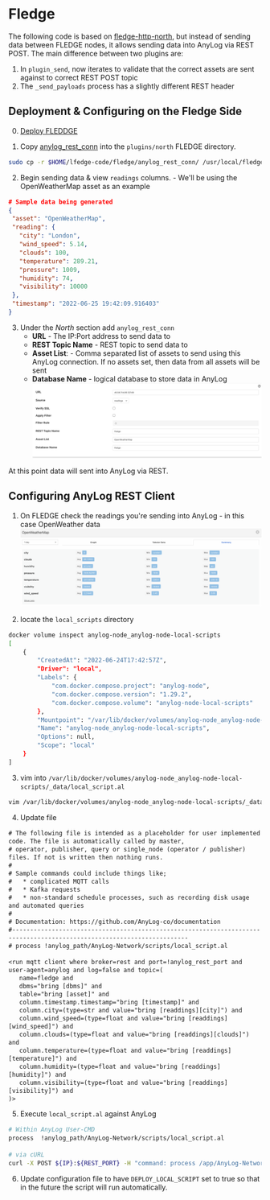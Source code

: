 # Fledge

The following code is based on [fledge-http-north](https://github.com/fledge-iot/fledge-north-http), but instead of 
sending data between FLEDGE nodes, it allows sending data into AnyLog via REST POST. The main difference between two 
plugins are: 
1. In `plugin_send`, now iterates to validate that the correct assets are sent against to correct REST POST topic    
2. The `_send_payloads` process has a slightly different REST header 

## Deployment & Configuring on the Fledge Side
0. [Deploy FLEDDGE](https://fledge-iot.readthedocs.io/en/latest/quick_start/index.html) 

1. Copy [anylog_rest_conn](anylog_rest_conn) into the `plugins/north` FLEDGE directory.
```bash
sudo cp -r $HOME/lfedge-code/fledge/anylog_rest_conn/ /usr/local/fledge/python/fledge/plugins/north 
```

2. Begin sending data & view `readings` columns. - We'll be using the OpenWeatherMap asset as an example
```json
# Sample data being generated
{
 "asset": "OpenWeatherMap",
 "reading": {
   "city": "London",
   "wind_speed": 5.14,
   "clouds": 100,
   "temperature": 289.21,
   "pressure": 1009,
   "humidity": 74,
   "visibility": 10000
 },
 "timestamp": "2022-06-25 19:42:09.916403"
}
```

3. Under the _North_ section add `anylog_rest_conn` 
   * **URL** - The IP:Port address to send data to
   * **REST Topic Name** - REST topic to send data to
   * **Asset List**: - Comma separated list of assets to send using this AnyLog connection. If no assets set, then data 
   from all assets will be sent
   * **Database Name** - logical database to store data in AnyLog
![North Plugin Configs](imgs/north_plugin.png)

At this point data will sent into AnyLog via REST. 


## Configuring AnyLog REST Client
1. On FLEDGE check the readings you're sending into AnyLog - in this case OpenWeather data
![Asset Readings](imgs/asset_readings.png)

2. locate the `local_scripts` directory
```bash
docker volume inspect anylog-node_anylog-node-local-scripts 
[
    {
        "CreatedAt": "2022-06-24T17:42:57Z",
        "Driver": "local",
        "Labels": {
            "com.docker.compose.project": "anylog-node",
            "com.docker.compose.version": "1.29.2",
            "com.docker.compose.volume": "anylog-node-local-scripts"
        },
        "Mountpoint": "/var/lib/docker/volumes/anylog-node_anylog-node-local-scripts/_data",
        "Name": "anylog-node_anylog-node-local-scripts",
        "Options": null,
        "Scope": "local"
    }
]
```

3. vim into `/var/lib/docker/volumes/anylog-node_anylog-node-local-scripts/_data/local_script.al`
```bash 
vim /var/lib/docker/volumes/anylog-node_anylog-node-local-scripts/_data/local_script.al
```

4. Update file
```anylog
# The following file is intended as a placeholder for user implemented code. The file is automatically called by master,
# operator, publisher, query or single_node (operator / publisher) files. If not is written then nothing runs.
#
# Sample commands could include things like;
#   * complicated MQTT calls
#   * Kafka requests
#   * non-standard schedule processes, such as recording disk usage and automated queries
#
# Documentation: https://github.com/AnyLog-co/documentation
#-----------------------------------------------------------------------------------------------------------------------
# process !anylog_path/AnyLog-Network/scripts/local_script.al

<run mqtt client where broker=rest and port=!anylog_rest_port and user-agent=anylog and log=false and topic=(
   name=fledge and
   dbms="bring [dbms]" and
   table="bring [asset]" and
   column.timestamp.timestamp="bring [timestamp]" and
   column.city=(type=str and value="bring [readdings][city]") and
   column.wind_speed=(type=float and value="bring [readdings][wind_speed]") and
   column.clouds=(type=float and value="bring [readdings][clouds]") and
   column.temperature=(type=float and value="bring [readdings][temperature]") and
   column.humidity=(type=float and value="bring [readdings][humidity]") and
   column.visibility=(type=float and value="bring [readdings][visibility]") and
)>
```

5. Execute `local_script.al` against AnyLog 
```bash 
# Within AnyLog User-CMD 
process  !anylog_path/AnyLog-Network/scripts/local_script.al

# via cURL 
curl -X POST ${IP}:${REST_PORT} -H "command: process /app/AnyLog-Network/scripts/local_script.al" -H "User-Agent: AnyLog/1.23"
```

6. Update configuration file to have `DEPLOY_LOCAL_SCRIPT` set to true so that in the future the script will run automatically.


